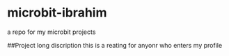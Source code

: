 # microbit-ibrahim
 a repo for my microbit projects

##Project long discription
this is a reating for anyonr who enters my profile
